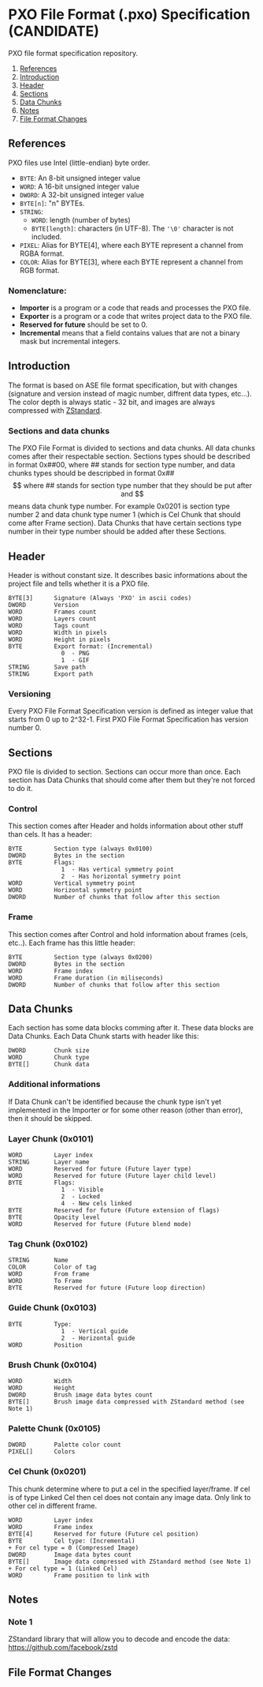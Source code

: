 # PXO File Format (.pxo) Specification (CANDIDATE)
PXO file format specification repository.

1. [References](#references)
2. [Introduction](#introduction)
3. [Header](#header)
4. [Sections](#sections)
5. [Data Chunks](#data-chunks)
6. [Notes](#notes)
7. [File Format Changes](#file-format-changes)

## References
PXO files use Intel (little-endian) byte order.

* `BYTE`: An 8-bit unsigned integer value
* `WORD`: A 16-bit unsigned integer value
* `DWORD`: A 32-bit unsigned integer value
* `BYTE[n]`: "n" BYTEs.
* `STRING`:
    - `WORD`: length (number of bytes)
    - `BYTE[length]`: characters (in UTF-8). The `'\0'` character is not included.
* `PIXEL`: Alias for BYTE[4], where each BYTE represent a channel from RGBA format.
* `COLOR`: Alias for BYTE[3], where each BYTE represent a channel from RGB format.

### Nomenclature:
- **Importer** is a program or a code that reads and processes the PXO file.
- **Exporter** is a program or a code that writes project data to the PXO file.
- **Reserved for future** should be set to 0.
- **Incremental** means that a field contains values that are not a binary mask but incremental integers.

## Introduction
The format is based on ASE file format specification, but with changes (signature and version instead of magic number, diffrent data types, etc...). The color depth is always static - 32 bit, and images are always compressed with [ZStandard](https://github.com/facebook/zstd).

### Sections and data chunks
The PXO File Format is divided to sections and data chunks. All data chunks comes after their respectable section. Sections types should be described in format 0x##00, where ## stands for section type number, and data chunks types should be descripbed in format 0x##$$ where ## stands for section type number that they should be put after and $$ means data chunk type number. For example 0x0201 is section type number 2 and data chunk type numer 1 (which is Cel Chunk that should come after Frame section). Data Chunks that have certain sections type number in their type number should be added after these Sections.

## Header
Header is without constant size. It describes basic informations about the project file and tells whether it is a PXO file.

    BYTE[3]      Signature (Always 'PXO' in ascii codes)
    DWORD        Version
    WORD         Frames count
    WORD         Layers count
    WORD         Tags count
    WORD         Width in pixels
    WORD         Height in pixels
    BYTE         Export format: (Incremental)
                   0  - PNG
                   1  - GIF
    STRING       Save path
    STRING       Export path

### Versioning
Every PXO File Format Specification version is defined as integer value that starts from 0 up to 2^32-1. First PXO File Format Specification has version number 0.

## Sections
PXO file is divided to section. Sections can occur more than once. Each section has Data Chunks that should come after them but they're not forced to do it.

### Control
This section comes after Header and holds information about other stuff than cels. It has a header:

    BYTE         Section type (always 0x0100)
    DWORD        Bytes in the section
    BYTE         Flags:
                   1  - Has vertical symmetry point
                   2  - Has horizontal symmetry point
    WORD         Vertical symmetry point
    WORD         Horizontal symmetry point
    DWORD        Number of chunks that follow after this section

### Frame
This section comes after Control and hold information about frames (cels, etc..). Each frame has this little header:

    BYTE         Section type (always 0x0200)
    DWORD        Bytes in the section
    WORD         Frame index
    WORD         Frame duration (in miliseconds)
    DWORD        Number of chunks that follow after this section

## Data Chunks
Each section has some data blocks comming after it. These data blocks are Data Chunks. Each Data Chunk starts with header like this:

    DWORD        Chunk size
    WORD         Chunk type
    BYTE[]       Chunk data

### Additional informations
If Data Chunk can't be identified because the chunk type isn't yet implemented in the Importer or for some other reason (other than error), then it should be skipped.

### Layer Chunk (0x0101)

    WORD         Layer index
    STRING       Layer name
    WORD         Reserved for future (Future layer type)
    WORD         Reserved for future (Future layer child level)
    BYTE         Flags:
                   1  - Visible
                   2  - Locked
                   4  - New cels linked
    BYTE         Reserved for future (Future extension of flags)
    BYTE         Opacity level
    WORD         Reserved for future (Future blend mode)

### Tag Chunk (0x0102)

    STRING       Name
    COLOR        Color of tag
    WORD         From frame
    WORD         To Frame
    BYTE         Reserved for future (Future loop direction)

### Guide Chunk (0x0103)

    BYTE         Type:
                   1  - Vertical guide
                   2  - Horizontal guide
    WORD         Position

### Brush Chunk (0x0104)

    WORD         Width
    WORD         Height
    DWORD        Brush image data bytes count
    BYTE[]       Brush image data compressed with ZStandard method (see Note 1)

### Palette Chunk (0x0105)

    DWORD        Palette color count
    PIXEL[]      Colors

### Cel Chunk (0x0201)
This chunk determine where to put a cel in the specified layer/frame. If cel is of type Linked Cel then cel does not contain any image data. Only link to other cel in different frame.

    WORD         Layer index
    WORD         Frame index
    BYTE[4]      Reserved for future (Future cel position)
    BYTE         Cel type: (Incremental)
    + For cel type = 0 (Compressed Image)
    DWORD        Image data bytes count
    BYTE[]       Image data compressed with ZStandard method (see Note 1)
    + For cel type = 1 (Linked Cel)
    WORD         Frame position to link with

## Notes

### Note 1
ZStandard library that will allow you to decode and encode the data: https://github.com/facebook/zstd

## File Format Changes